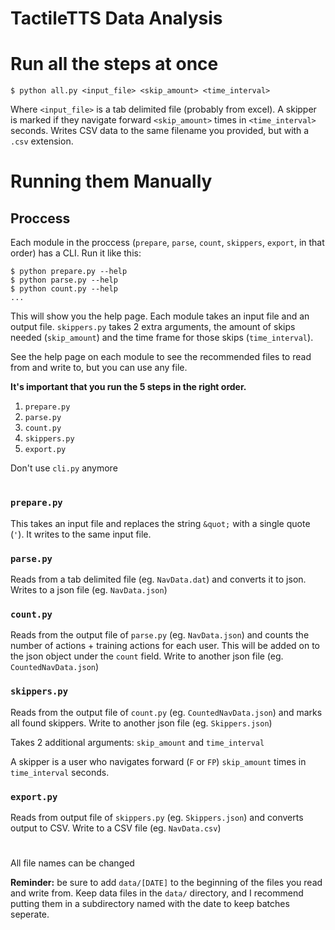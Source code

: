 # TactileTTS Data Analysis

# Run all the steps at once
```
$ python all.py <input_file> <skip_amount> <time_interval>
```
Where `<input_file>` is a tab delimited file (probably from excel). A skipper is marked if they navigate forward `<skip_amount>` times in `<time_interval>` seconds.
Writes CSV data to the same filename you provided, but with a `.csv` extension.

# Running them Manually
## Proccess
Each module in the proccess (`prepare`, `parse`, `count`, `skippers`, `export`, in that order) has a CLI. Run it like this:
```
$ python prepare.py --help
$ python parse.py --help
$ python count.py --help
...
```

This will show you the help page. Each module takes an input file and an output file. `skippers.py` takes 2 extra arguments, the amount of skips needed (`skip_amount`) and the time frame for those skips (`time_interval`).

See the help page on each module to see the recommended files to read from and write to, but you can use any file.

**It's important that you run the 5 steps in the right order.**

1. `prepare.py`
2. `parse.py`
3. `count.py`
4. `skippers.py`
5. `export.py`

Don't use `cli.py` anymore

#
### `prepare.py`
This takes an input file and replaces the string `&quot;` with a single quote (`'`). It writes to the same input file.

### `parse.py`
Reads from a tab delimited file (eg. `NavData.dat`) and converts it to json. Writes to a json file (eg. `NavData.json`)

### `count.py`
Reads from the output file of `parse.py` (eg. `NavData.json`) and counts the number of actions + training actions for each user. This will be added on to the json object under the `count` field. Write to another json file (eg. `CountedNavData.json`)

### `skippers.py`
Reads from the output file of `count.py` (eg. `CountedNavData.json`) and marks all found skippers. Write to another json file (eg. `Skippers.json`)

Takes 2 additional arguments: `skip_amount` and `time_interval`

A skipper is a user who navigates forward (`F` or `FP`) `skip_amount` times in `time_interval` seconds.

### `export.py`
Reads from output file of `skippers.py` (eg. `Skippers.json`) and converts output to CSV. Write to a CSV file (eg. `NavData.csv`)

#
All file names can be changed

**Reminder:** be sure to add `data/[DATE]` to the beginning of the files you read and write from. Keep data files in the `data/` directory, and I recommend putting them in a subdirectory named with the date to keep batches seperate.
